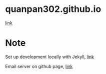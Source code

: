 # quanpan302.github.io

[link](https://quanpan302.github.io)

# Note

Set up development locally with Jekyll,
[link](https://help.github.com/en/github/working-with-github-pages/testing-your-github-pages-site-locally-with-jekyll)

Email server on github page,
[link](https://blog.johansen.software/custom-email-domain-via-gmail-when-github-pages-is-your-web-host-e4a9d7e03d36)
